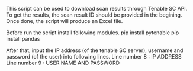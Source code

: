 This script can be used to download scan results through Tenable SC API. To get the results, the scan result ID should be provided in the begining. Once done, the script will produce an Excel file. 

Before run the script install following modules. 
pip install pytenable
pip install pandas

After that, input the IP address (of the tenable SC server), username and password (of the user) into following lines. 
Line number 8 : IP ADDRESS
Line number 9 : USER NAME AND PASSWORD

